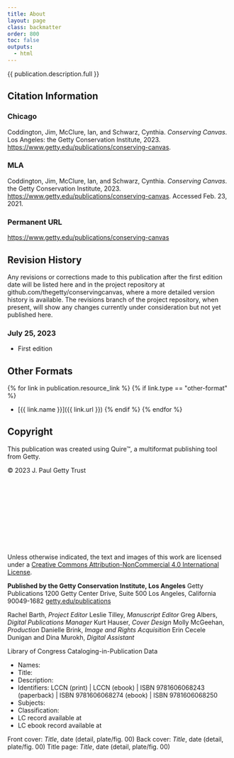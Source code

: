 ```yaml
---
title: About
layout: page
class: backmatter
order: 800
toc: false
outputs:
  - html
---
```


{{ publication.description.full }}

## Citation Information

### Chicago

Coddington, Jim, McClure, Ian, and Schwarz, Cynthia. *Conserving Canvas*. Los Angeles: the Getty Conservation Institute, 2023. https://www.getty.edu/publications/conserving-canvas.

### MLA
Coddington, Jim, McClure, Ian, and Schwarz, Cynthia. *Conserving Canvas*. the Getty Conservation Institute, 2023. https://www.getty.edu/publications/conserving-canvas. Accessed <span class="cite-current-date">Feb. 23, 2021</span>.

### Permanent URL

https://www.getty.edu/publications/conserving-canvas

## Revision History

Any revisions or corrections made to this publication after the first edition date will be listed here and in the project repository at github.com/thegetty/conservingcanvas, where a more detailed version history is available. The revisions branch of the project repository, when present, will show any changes currently under consideration but not yet published here.

### July 25, 2023

  - First edition

## Other Formats

{% for link in publication.resource_link %}
{% if link.type == "other-format" %}
- [{{ link.name }}]({{ link.url }})
{% endif %}
{% endfor %}

## Copyright

This publication was created using Quire™, a multiformat publishing tool from Getty.

© 2023 J. Paul Getty Trust


<svg class="quire-copyright__icon">
<switch>
  <use xlink:href="#cc"></use>
</switch>
<switch>
  <use xlink:href="#cc-by"></use>
</switch>
<switch>
  <use xlink:href="#cc-by-nc"></use>
  <foreignObject width="135" height="30">
      <img src="../img/icons/cc-by-nc.png" alt="CC BY-NC" />
  </foreignObject>
</switch>
</svg>


Unless otherwise indicated, the text and images of this work are licensed under a [Creative Commons Attribution-NonCommercial 4.0 International License](https://creativecommons.org/licenses/by-nc/4.0/).

**Published by the Getty Conservation Institute, Los Angeles**
Getty Publications
1200 Getty Center Drive, Suite 500
Los Angeles, California 90049-1682
[getty.edu/publications](http://www.getty.edu/publications/)

Rachel Barth, *Project Editor*
Leslie Tilley, *Manuscript Editor*
Greg Albers, *Digital Publications Manager*
Kurt Hauser, *Cover Design*
Molly McGeehan, *Production*
Danielle Brink, *Image and Rights Acquisition*
Erin Cecele Dunigan and Dina Murokh, *Digital Assistant*

<div class="cip-data">

Library of Congress Cataloging-in-Publication Data

- Names:
- Title:
- Description:
- Identifiers: LCCN  (print) | LCCN (ebook) | ISBN
   9781606068243 (paperback) | ISBN 9781606068274 (ebook) | ISBN
   9781606068250
- Subjects:
- Classification:
- LC record available at
- LC ebook record available at

</div>

Front cover: *Title*, date (detail, plate/fig. 00)
Back cover: *Title*, date (detail, plate/fig. 00)
Title page: *Title*, date (detail, plate/fig. 00)
